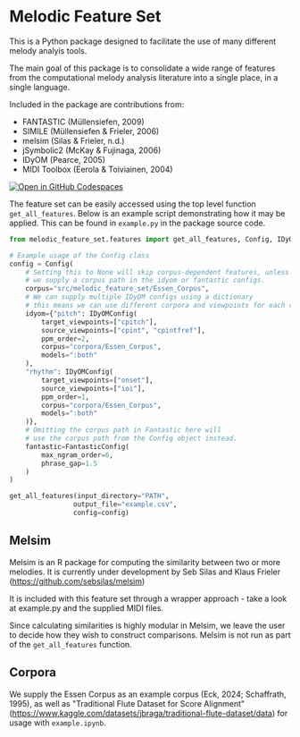 # Melodic Feature Set

This is a Python package designed to facilitate the use of many different melody analyis tools. 

The main goal of this package is to consolidate a wide range of features from the computational melody analysis literature
into a single place, in a single language.

Included in the package are contributions from:
- FANTASTIC (Müllensiefen, 2009)
- SIMILE (Müllensiefen & Frieler, 2006)
- melsim (Silas & Frieler, n.d.)
- jSymbolic2 (McKay & Fujinaga, 2006)
- IDyOM (Pearce, 2005)
- MIDI Toolbox (Eerola & Toiviainen, 2004)

[![Open in GitHub Codespaces](https://github.com/codespaces/badge.svg)](https://github.com/codespaces/new?hide_repo_select=true&ref=main&repo=1023590972)

The feature set can be easily accessed using the top level function `get_all_features`. 
Below is an example script demonstrating how it may be applied. This can be found in `example.py` in the package source code.

```py
from melodic_feature_set.features import get_all_features, Config, IDyOMConfig, FantasticConfig

# Example usage of the Config class
config = Config(
    # Setting this to None will skip corpus-dependent features, unless
    # we supply a corpus path in the idyom or fantastic configs.
    corpus="src/melodic_feature_set/Essen_Corpus",
    # We can supply multiple IDyOM configs using a dictionary
    # this means we can use different corpora and viewpoints for each config
    idyom={"pitch": IDyOMConfig(
        target_viewpoints=["cpitch"],
        source_viewpoints=["cpint", "cpintfref"],
        ppm_order=2,
        corpus="corpora/Essen_Corpus",
        models=":both"
    ),
    "rhythm": IDyOMConfig(
        target_viewpoints=["onset"],
        source_viewpoints=["ioi"],
        ppm_order=1,
        corpus="corpora/Essen_Corpus",
        models=":both"
    )},
    # Omitting the corpus path in Fantastic here will
    # use the corpus path from the Config object instead.
    fantastic=FantasticConfig(
        max_ngram_order=6,
        phrase_gap=1.5
    )
)

get_all_features(input_directory="PATH",
                output_file="example.csv",
                config=config)
```

## Melsim

Melsim is an R package for computing the similarity between two or more melodies. It is currently under development by Seb Silas and Klaus Frieler (https://github.com/sebsilas/melsim)

It is included with this feature set through a wrapper approach - take a look at example.py and the supplied MIDI files.

Since calculating similarities is highly modular in Melsim, we leave the user to decide how they wish to construct comparisons. Melsim is not run as part of the `get_all_features` function.

## Corpora

We supply the Essen Corpus as an example corpus (Eck, 2024; Schaffrath, 1995), as well as 
"Traditional Flute Dataset for Score Alignment" (https://www.kaggle.com/datasets/jbraga/traditional-flute-dataset/data) for usage with `example.ipynb`.